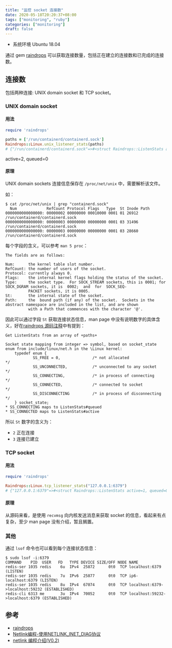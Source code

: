 ```yaml
---
title: "监控 socket 连接数"
date: 2020-05-18T20:20:37+08:00
tags: ["monitoring", "ruby"]
categories: ["monitoring"]
draft: false
---
```


- 系统环境 Ubuntu 18.04

通过 gem [raindrops](https://gems.ruby-china.com/gems/raindrops) 可以获取连接数量，包括正在建立的连接数和已完成的连接数。

## 连接数

包括两种连接: UNIX domain socket 和 TCP socket。

### UNIX domain socket

####  用法

```ruby
require 'raindrops'

paths = ['/run/containerd/containerd.sock']
Raindrops::Linux.unix_listener_stats(paths)
# {"/run/containerd/containerd.sock"=>#<struct Raindrops::ListenStats active=2, queued=0>}
```

active=2, queued=0

#### 原理

UNIX domain sockets 连接信息保存在 `/proc/net/unix` 中，需要解析该文件。

如：

```text
$ cat /proc/net/unix | grep "containerd.sock"
  Num             RefCount Protocol Flags   Type  St Inode Path
0000000000000000: 00000002 00000000 00010000 0001 01 26912 /run/containerd/containerd.sock
0000000000000000: 00000003 00000000 00000000 0001 03 31496 /run/containerd/containerd.sock
0000000000000000: 00000003 00000000 00000000 0001 03 28660 /run/containerd/containerd.sock
```

每个字段的含义，可以参考 `man 5 proc`：

```man
The fields are as follows:

Num:      the kernel table slot number.
RefCount: the number of users of the socket.
Protocol: currently always 0.
Flags:    the internal kernel flags holding the status of the socket.
Type:     the socket type.  For SOCK_STREAM sockets, this is 0001; for SOCK_DGRAM sockets, it is  0002;  and  for  SOCK_SEQ‐
          PACKET sockets, it is 0005.
St:       the internal state of the socket.
Path:     the  bound path (if any) of the socket.  Sockets in the abstract namespace are included in the list, and are shown
          with a Path that commences with the character '@'.
```

因此可以通过字段 `St` 获取连接状态信息，man page 中没有说明数字的具体含义，好在[raindrops 源码注释](https://yhbt.net/raindrops.git/tree/lib/raindrops/linux.rb#n19)中有提到：

```text
Get ListenStats from an array of +paths+

Socket state mapping from integer => symbol, based on socket_state
enum from include/linux/net.h in the \Linux kernel:
    typedef enum {
            SS_FREE = 0,              /* not allocated                */
            SS_UNCONNECTED,           /* unconnected to any socket    */
            SS_CONNECTING,            /* in process of connecting     */
            SS_CONNECTED,             /* connected to socket          */
            SS_DISCONNECTING          /* in process of disconnecting  */
    } socket_state;
* SS_CONNECTING maps to ListenStats#queued
* SS_CONNECTED maps to ListenStats#active
```

所以 `St` 数字的含义为：
- `2` 正在连接
- `3` 连接已建立

### TCP socket

#### 用法

```ruby
require 'raindrops'

Raindrops::Linux.tcp_listener_stats("127.0.0.1:6379")
# {"127.0.0.1:6379"=>#<struct Raindrops::ListenStats active=1, queued=0>}
```

#### 原理

从源码来看，是使用 `recvmsg` 向内核发送消息来获取 socket 的信息，看起来有点复杂，至少 man page 没有介绍，暂且搁置。

### 其他

通过 `lsof` 命令也可以看到每个连接状态信息：

```text
$ sudo lsof -i:6379
COMMAND    PID  USER   FD   TYPE DEVICE SIZE/OFF NODE NAME
redis-ser 1035 redis    6u  IPv4  25872      0t0  TCP localhost:6379 (LISTEN)
redis-ser 1035 redis    7u  IPv6  25877      0t0  TCP ip6-localhost:6379 (LISTEN)
redis-ser 1035 redis    8u  IPv4  67074      0t0  TCP localhost:6379->localhost:59232 (ESTABLISHED)
redis-cli 6313 me       3u  IPv4  70052      0t0  TCP localhost:59232->localhost:6379 (ESTABLISHED)
```

## 参考

- [raindrops](https://yhbt.net/raindrops.git)
- [Netlink编程-使用NETLINK_INET_DIAG协议](http://edsionte.com/techblog/archives/4140)
- [netlink 编程介绍(V0.2)](http://www.cnitblog.com/chlclan/archive/2006/06/20/12546.aspx)
